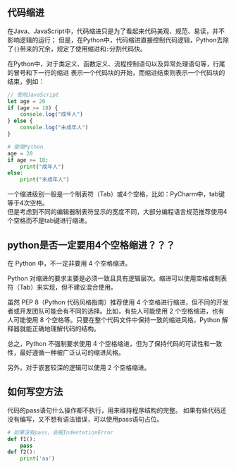 ## 代码缩进
在Java、JavaScript中，代码缩进只是为了看起来代码美观、规范、易读，并不影响逻辑的运行； 
但是，在Python中，代码缩进直接控制代码逻辑，Python去除了`{}`带来的冗余，规定了使用缩进和`:`分割代码快。  

在Python中，对于类定义、函数定义、流程控制语句以及异常处理语句等，行尾的冒号和下一行的缩进
表示一个代码块的开始，而缩进结束则表示一个代码块的结束，例如：  
```javascript
// 使用JavaScript
let age = 20
if (age >= 18) {
    console.log("成年人")
} else {
    console.log("未成年人")
}
```
```python
# 使用Python
age = 20
if age >= 18:
    print("成年人")
else:
    print("未成年人")
```

一个缩进级别一般是一个制表符（Tab）或4个空格，比如：PyCharm中，tab键等于4次空格。   
但是考虑到不同的编辑器制表符显示的宽度不同，大部分编程语言规范推荐使用4个空格而不是tab键进行缩进。

## python是否一定要用4个空格缩进？？？
在 Python 中，不一定非要用 4 个空格缩进。

Python 对缩进的要求主要是必须一致且具有逻辑层次。缩进可以使用空格或制表符（Tab）来实现，但不建议混合使用。

虽然 PEP 8（Python 代码风格指南）推荐使用 4 个空格进行缩进，但不同的开发者或开发团队可能会有不同的选择。比如，有些人可能使用 2 个空格缩进，也有人可能使用 8 个空格等。只要在整个代码文件中保持一致的缩进风格，Python 解释器就能正确地理解代码的结构。

总之，Python 不强制要求使用 4 个空格缩进，但为了保持代码的可读性和一致性，最好遵循一种被广泛认可的缩进风格。

另外，对于嵌套较深的逻辑可以使用 2 个空格缩进。

## 如何写空方法
代码的pass语句什么操作都不执行，用来维持程序结构的完整。
如果有些代码还没有编写，又不想有语法错误，可以使用pass语句占位。

```python
# 如果没有pass，会报IndentationError
def f1():
    pass
def f2():
    print('aa')
```